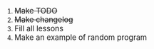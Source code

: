 <ol>
<li><big><strike>Make TODO</strike></big></li>
<li><big><strike>Make changelog</strike></big></li>
<li><big>Fill all lessons</big></li>
<li><big>Make an example of random program</big></li>
</ol>


